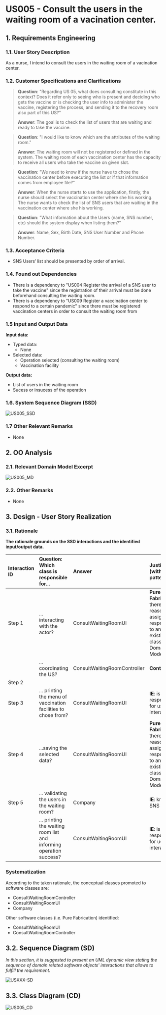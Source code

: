 # US005 - Consult the users in the waiting room of a vacination center.

## 1. Requirements Engineering

### 1.1. User Story Description

As a nurse, I intend to consult the users in the waiting room of a vacination center.

### 1.2. Customer Specifications and Clarifications

> **Question**: "Regarding US 05, what does consulting constitute in this context? Does it refer only to seeing who is present and deciding who gets the vaccine or is checking the user info to administer the vaccine, registering the process, and sending it to the recovery room also part of this US?"
>
> **Answer**: The goal is to check the list of users that are waiting and ready to take the vaccine.

> **Question**: "I would like to know which are the attributes of the waiting room."
> 
> **Answer**: The waiting room will not be registered or defined in the system. The waiting room of each vaccination center has the capacity to receive all users who take the vaccine on given slot.

> **Question**: "We need to know if the nurse have to chose the vaccination center before executing the list or if that information comes from employee file?"
>
> **Answer**: When the nurse starts to use the application, firstly, the nurse should select the vaccination center where she his working. The nurse wants to check the list of SNS users that are waiting in the vaccination center where she his working.

> **Question**: "What information about the Users (name, SNS number, etc) should the system display when listing them?"
> 
> **Answer**: Name, Sex, Birth Date, SNS User Number and Phone Number.

### 1.3. Acceptance Criteria

* SNS Users’ list should be presented by order of arrival.

### 1.4. Found out Dependencies

* There is a dependency to "US004 Register the arrival of a SNS user
  to take the vaccine" since the registration of their arrival must be done beforehand consulting the waiting room.
* There is a dependency to "US009 Register a vaccination center to respond to a certain
  pandemic" since there must be registered vaccination centers in order to consult the waiting room from
### 1.5 Input and Output Data

**Input data:**

* Typed data:
  * None
* Selected data:
  * Operation selected (consulting the waiting room)
  * Vaccination facility


**Output data:**

* List of users in the waiting room
* Sucess or insucess of the operation

### 1.6. System Sequence Diagram (SSD)

![US005_SSD](US005_SSD.svg)

### 1.7 Other Relevant Remarks

* None

## 2. OO Analysis

### 2.1. Relevant Domain Model Excerpt

![US005_MD](US005_MD.svg)

### 2.2. Other Remarks

* None

## 3. Design - User Story Realization

### 3.1. Rationale

**The rationale grounds on the SSD interactions and the identified input/output data.**

| Interaction ID | Question: Which class is responsible for...                           | Answer                       | Justification (with patterns)                                                                                     |
|:---------------|:----------------------------------------------------------------------|:-----------------------------|:------------------------------------------------------------------------------------------------------------------|
| Step 1  		     | 		... interacting with the actor?					                                | ConsultWaitingRoomUI         | **Pure Fabrication**: there is no reason to assign this responsibility to any existing class in the Domain Model  |
|                | ... coordinating the US?                                              | ConsultWaitingRoomController | **Controller**                                                                                                    |
| Step 2  		     | 						                                                                |                              |                                                                                                                   |
| Step 3  		     | 		... printing the menu of vaccination facilities to chose from?					 | ConsultWaitingRoomUI         | **IE**: is responsible for user interactions                                                                      |
| Step 4         | ...saving the selected data?                                          | ConsultWaitingRoomUI         | **Pure Fabrication**:  there is no reason to assign this responsibility to any existing class in the Domain Model |
| Step 5  		     | 		... validating the users in the waiting room?					                  | Company                      | **IE**: knows all SNS users                                                                                       | 
|                | ... printing the waiting room list and informing operation success?   | ConsultWaitingRoomUI         | **IE**: is responsible for user interactions                                                                      |


### Systematization ##

According to the taken rationale, the conceptual classes promoted to software classes are:

* ConsultWaitingRoomController
* ConsultWaitingRoomUI
* Company

Other software classes (i.e. Pure Fabrication) identified:
* ConsultWaitingRoomUI
* ConsultWaitingRoomController

## 3.2. Sequence Diagram (SD)

*In this section, it is suggested to present an UML dynamic view stating the sequence of domain related software objects' interactions that allows to fulfill the requirement.*

![USXXX-SD](USXXX-SD.svg)

## 3.3. Class Diagram (CD)

![US005_CD](US005_CD.svg)